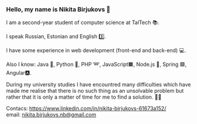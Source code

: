 ### Hello, my name is Nikita Birjukovs 👋  

I am a second-year student of computer science at TalTech 📚.  

I speak Russian, Estonian and English 3️⃣.  

I have some experience in web development (front-end and back-end) 💻.  

Also I know: Java 📙, Python 🐍, PHP ➿, JavaScript🟧, Node.js 🎒, Spring 🟩, Angular🅰️.  

During my university studies I have encountred many difficulties which have made me realise that there is no such thing as an unsolvable problem but rather that it is only a matter of time for me to find a solution.  💪🏻

Contacs:
https://www.linkedin.com/in/nikita-birjukovs-61673a152/  
email: nikita.birjukovs.nb@gmail.com

<!--
**nibirj/nibirj** is a ✨ _special_ ✨ repository because its `README.md` (this file) appears on your GitHub profile.

Here are some ideas to get you started:

- 🔭 I’m currently working on ...
- 🌱 I’m currently learning ...
- 👯 I’m looking to collaborate on ...
- 🤔 I’m looking for help with ...
- 💬 Ask me about ...
- 📫 How to reach me: ...
- 😄 Pronouns: ...
- ⚡ Fun fact: ...
-->
